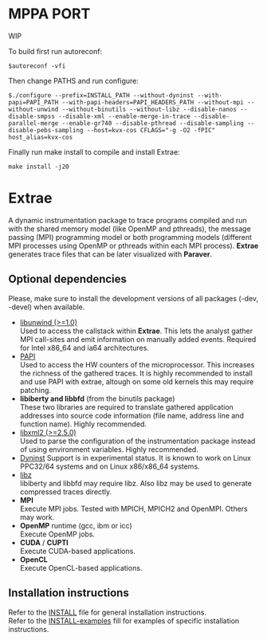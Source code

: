 MPPA PORT
======
WIP

To build first run autoreconf:

```console
$autoreconf -vfi
```

Then change PATHS and run configure:

```console
$./configure --prefix=INSTALL_PATH --without-dyninst --with-papi=PAPI_PATH --with-papi-headers=PAPI_HEADERS_PATH --without-mpi --without-unwind --without-binutils --without-libz --disable-nanos --disable-smpss --disable-xml --enable-merge-in-trace --disable-parallel-merge --enable-gr740 --disable-pthread --disable-sampling --disable-pebs-sampling --host=kvx-cos CFLAGS="-g -O2 -fPIC" host_alias=kvx-cos
```

Finally run make install to compile and install Extrae:

```console
make install -j20
```

Extrae
======

A dynamic instrumentation package to trace programs compiled and run with the
shared memory model (like OpenMP and pthreads), the message passing (MPI)
programming model or both programming models (different MPI processes using
OpenMP or pthreads within each MPI process). **Extrae** generates trace files
that can be later visualized with **Paraver**.


Optional dependencies
---------------------

Please, make sure to install the development versions of all packages (-dev,
-devel) when available.

* [libunwind (>=1.0)](http://www.nongnu.org/libunwind)  
	Used to access the callstack within **Extrae**. This lets the analyst gather
	MPI call-sites and emit information on manually added events. Required for
	Intel x86_64 and ia64 architectures.
* [PAPI](http://icl.cs.utk.edu/papi)  
	Used to access the HW counters of the microprocessor. This increases the
	richness of the gathered traces. It is highly recommended to install and use
	PAPI with extrae, altough on some old kernels this may require patching.
* **libiberty and libbfd** (from the binutils package)  
	These two libraries are required to translate gathered application addresses
	into source code information (file name, address line and function name).
	Highly recommended.
* [libxml2 (>=2.5.0)](http://www.xmlsoft.org)  
	Used to parse the configuration of the instrumentation package instead of
	using environment variables. Highly recommended.
* [Dyninst](http://www.dyninst.org)
	Support is in experimental status. It is known to work on Linux PPC32/64
	systems and on Linux x86/x86_64 systems.
* [libz](http://www.zlib.net)  
	libiberty and libbfd may require libz. Also libz may be used to generate
	compressed traces directly.
* **MPI**  
  Execute MPI jobs. Tested with MPICH, MPICH2 and OpenMPI. Others may work.
* **OpenMP** runtime (gcc, ibm or icc)  
	Execute OpenMP jobs.
* **CUDA** / **CUPTI**  
	Execute CUDA-based applications.
* **OpenCL**  
	Execute OpenCL-based applications.


Installation instructions
-------------------------

Refer to the [INSTALL](./INSTALL) file for general installation instructions.  
Refer to the [INSTALL-examples](./INSTALL-examples) fill for examples of
specific installation instructions.
